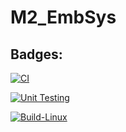 # M2_EmbSys

## Badges:
[![CI](https://github.com/surendrakumar3010/M2_EmbSys/actions/workflows/main.yml/badge.svg)](https://github.com/surendrakumar3010/M2_EmbSys/actions/workflows/main.yml)

[![Unit Testing](https://github.com/surendrakumar3010/M2_EmbSys/actions/workflows/Unit.yml/badge.svg)](https://github.com/surendrakumar3010/M2_EmbSys/actions/workflows/Unit.yml)

[![Build-Linux](https://github.com/surendrakumar3010/M2_EmbSys/actions/workflows/Build.yml/badge.svg)](https://github.com/surendrakumar3010/M2_EmbSys/actions/workflows/Build.yml)
